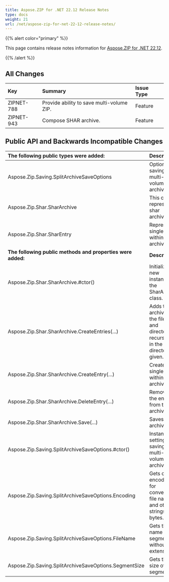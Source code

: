```yaml
---
title: Aspose.ZIP for .NET 22.12 Release Notes
type: docs
weight: 21
url: /net/aspose-zip-for-net-22-12-release-notes/
---
```


{{% alert color="primary" %}} 

This page contains release notes information for [Aspose.ZIP for .NET 22.12](https://downloads.aspose.com/zip/net/new-releases/aspose.zip-for-.net-22.12/).

{{% /alert %}} 


## **All Changes**

|**Key**|**Summary**|**Issue Type**|
| :- | :- | :- |
|ZIPNET-788|Provide ability to save multi-volume ZIP.|Feature|
|ZIPNET-943|Compose SHAR archive.|Feature|

## **Public API and Backwards Incompatible Changes**
|**The following public types were added:**|**Description**|
| :- | :- |
|Aspose.Zip.Saving.SplitArchiveSaveOptions|Options for saving a multi-volume zip archive.|
|Aspose.Zip.Shar.SharArchive|This class represents shar archive file.|
|Aspose.Zip.Shar.SharEntry|Represents single file within shar archive.|
|**The following public methods and properties were added:**|**Description**|
|Aspose.Zip.Shar.SharArchive.#ctor()|Initializes a new instance of the SharArchive class.|
|Aspose.Zip.Shar.SharArchive.CreateEntries(...)|Adds to the archive all the files and directories recursively in the directory given.|
|Aspose.Zip.Shar.SharArchive.CreateEntry(...)|Create single entry within the archive.|
|Aspose.Zip.Shar.SharArchive.DeleteEntry(...)|Removes the entry from the archive.|
|Aspose.Zip.Shar.SharArchive.Save(...)|Saves archive.|
|Aspose.Zip.Saving.SplitArchiveSaveOptions.#ctor()|Instantiates settings for saving a multi-volume zip archive.|
|Aspose.Zip.Saving.SplitArchiveSaveOptions.Encoding|Gets or sets encoding for converting file names and other strings to bytes.|
|Aspose.Zip.Saving.SplitArchiveSaveOptions.FileName|Gets the name of segments without extension.|
|Aspose.Zip.Saving.SplitArchiveSaveOptions.SegmentSize|Gets the size of segment.|